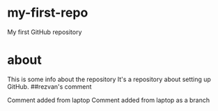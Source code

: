 
# my-first-repo
My first GitHub repository
# about
This is some info about the repository
It's a repository about setting up GitHub.
##rezvan's comment

Comment added from laptop
Comment added from laptop as a branch